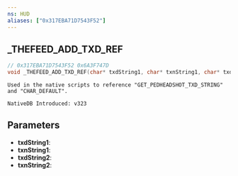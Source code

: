 ```yaml
---
ns: HUD
aliases: ["0x317EBA71D7543F52"]
---
```

## _THEFEED_ADD_TXD_REF

```c
// 0x317EBA71D7543F52 0x6A3F747D
void _THEFEED_ADD_TXD_REF(char* txdString1, char* txnString1, char* txdString2, char* txnString2);
```

```
Used in the native scripts to reference "GET_PEDHEADSHOT_TXD_STRING" and "CHAR_DEFAULT".

NativeDB Introduced: v323
```

## Parameters
* **txdString1**:
* **txnString1**:
* **txdString2**:
* **txnString2**:
